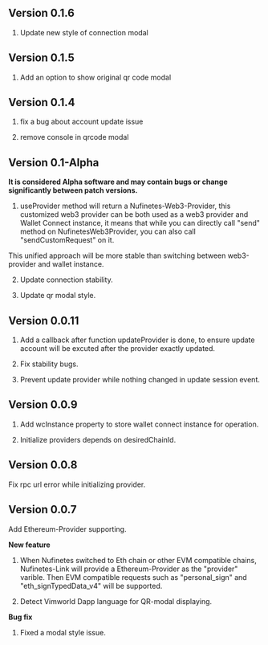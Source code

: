 ## Version 0.1.6

1. Update new style of connection modal

## Version 0.1.5

1. Add an option to show original qr code modal

## Version 0.1.4

1. fix a bug about account update issue

2. remove console in qrcode modal

## Version 0.1-Alpha

**It is considered Alpha software and may contain bugs or change significantly between patch versions.**

1. useProvider method will return a Nufinetes-Web3-Provider, this customized web3 provider can be both used as a web3 provider and Wallet Connect instance, it means that while you can directly call "send" method on NufinetesWeb3Provider, you can also call "sendCustomRequest" on it.

This unified approach will be more stable than switching between web3-provider and wallet instance.

2. Update connection stability.

3. Update qr modal style.

## Version 0.0.11

1. Add a callback after function updateProvider is done, to ensure update account will be excuted after the provider exactly updated.

2. Fix stability bugs.

3. Prevent update provider while nothing changed in update session event.

## Version 0.0.9

1. Add wcInstance property to store wallet connect instance for operation.

2. Initialize providers depends on desiredChainId.

## Version 0.0.8

Fix rpc url error while initializing provider.

## Version 0.0.7

Add Ethereum-Provider supporting.

**New feature**

1. When Nufinetes switched to Eth chain or other EVM compatible chains, Nufinetes-Link will provide a Ethereum-Provider as the "provider" varible. Then EVM compatible requests such as "personal_sign" and "eth_signTypedData_v4" will be supported.

2. Detect Vimworld Dapp language for QR-modal displaying.

**Bug fix**

1. Fixed a modal style issue.
